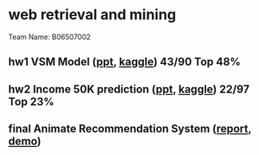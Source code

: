 # web retrieval and mining
Team Name: B06507002
## hw1 VSM Model ([ppt](https://drive.google.com/file/d/1q0LnP4TiKYWeCtde_c2FzQc64tLBklXv/view?usp=sharing), [kaggle](https://www.kaggle.com/c/wm-2020-vsm-model)) 43/90 Top 48%
## hw2 Income 50K prediction ([ppt](https://drive.google.com/file/d/1_P-UosRP0JVDUxQUeGsGQq0-giVNcccC/view?usp=sharing), [kaggle](https://www.kaggle.com/c/wm-2020-personalized-recommendation)) 22/97 Top 23%
## final Animate Recommendation System ([report](https://drive.google.com/file/d/127sTWPY4Qr4heL757INcNkalPotwut6R/view?usp=sharing), [demo](https://drive.google.com/file/d/1P83S0YwXL3t8bM30gdcgSj2rgLaVhtLr/view?usp=sharing)) 
